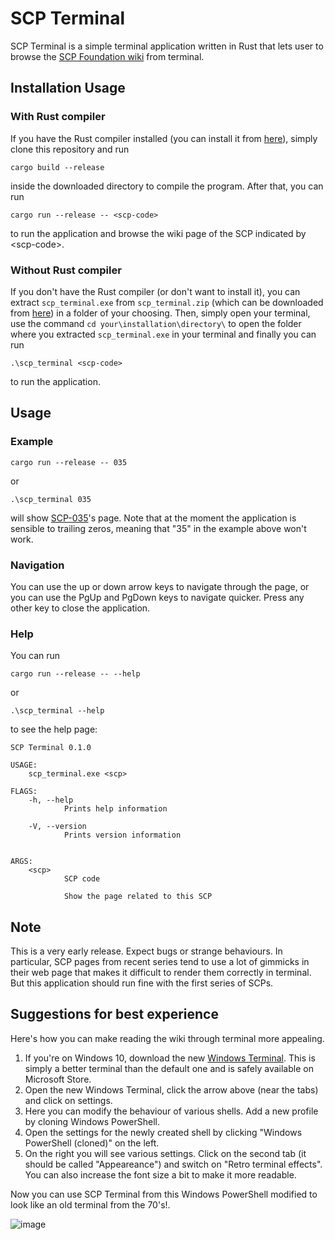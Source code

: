 SCP Terminal
===

SCP Terminal is a simple terminal application written in Rust that lets user to browse the [SCP Foundation wiki](https://scp-wiki.wikidot.com) from terminal. 

## Installation Usage

### With Rust compiler

If you have the Rust compiler installed (you can install it from [here](https://www.rust-lang.org/tools/install)), simply clone this repository and run
```
cargo build --release
```
inside the downloaded directory to compile the program. After that, you can run
```
cargo run --release -- <scp-code>
```
to run the application and browse the wiki page of the SCP indicated by \<scp-code\>. 

### Without Rust compiler

If you don't have the Rust compiler (or don't want to install it), you can extract `scp_terminal.exe` from `scp_terminal.zip` (which can be downloaded from [here](https://github.com/ultrapoci/scp_terminal/releases/)) in a folder of your choosing. Then, simply open your terminal, use the command `cd your\installation\directory\` to open the folder where you extracted `scp_terminal.exe` in your terminal and finally you can run
```
.\scp_terminal <scp-code>
```
to run the application. 

## Usage

### Example

```
cargo run --release -- 035
```
or 
```
.\scp_terminal 035
```
will show [SCP-035](https://scp-wiki.wikidot.com/scp-035)'s page. Note that at the moment the application is sensible to trailing zeros, meaning that "35" in the example above won't work. 

### Navigation

You can use the up or down arrow keys to navigate through the page, or you can use the PgUp and PgDown keys to navigate quicker. Press any other key to close the application.

### Help

You can run
```
cargo run --release -- --help
```
or
```
.\scp_terminal --help
```
to see the help page:
```
SCP Terminal 0.1.0

USAGE:
    scp_terminal.exe <scp>

FLAGS:
    -h, --help
            Prints help information

    -V, --version
            Prints version information


ARGS:
    <scp>
            SCP code

            Show the page related to this SCP
```

## Note

This is a very early release. Expect bugs or strange behaviours. In particular, SCP pages from recent series tend to use a lot of gimmicks in their web page that makes it difficult to render them correctly in terminal. But this application should run fine with the first series of SCPs. 

## Suggestions for best experience

Here's how you can make reading the wiki through terminal more appealing. 
1. If you're on Windows 10, download the new [Windows Terminal](https://www.microsoft.com/it-it/p/windows-terminal/9n0dx20hk701?rtc=1&activetab=pivot:overviewtab). This is simply a better terminal than the default one and is safely available on Microsoft Store.
2. Open the new Windows Terminal, click the arrow above (near the tabs) and click on settings.
3. Here you can modify the behaviour of various shells. Add a new profile by  cloning Windows PowerShell. 
4. Open the settings for the newly created shell by clicking "Windows PowerShell (cloned)" on the left. 
5. On the right you will see various settings. Click on the second tab (it should be called "Appeareance") and switch on "Retro terminal effects". You can also increase the font size a bit to make it more readable.
   
Now you can use SCP Terminal from this Windows PowerShell modified to look like an old terminal from the 70's!.

![image](https://user-images.githubusercontent.com/50493113/127180878-76c2de05-b8a5-4680-bddf-006c348b7f9c.png)

